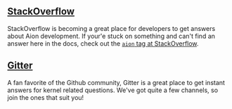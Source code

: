 ## [StackOverflow](https://stackoverflow.com/search?q=aion)

StackOverflow is becoming a great place for developers to get answers about Aion development. If your'e stuck on something and can't find an answer here in the docs, check out the [`aion` tag at StackOverflow](https://stackoverflow.com/search?q=aion).

## [Gitter](https://gitter.im/aionnetwork/Lobby)

A fan favorite of the Github community, Gitter is a great place to get instant answers for kernel related questions. We've got quite a few channels, so join the ones that suit you!